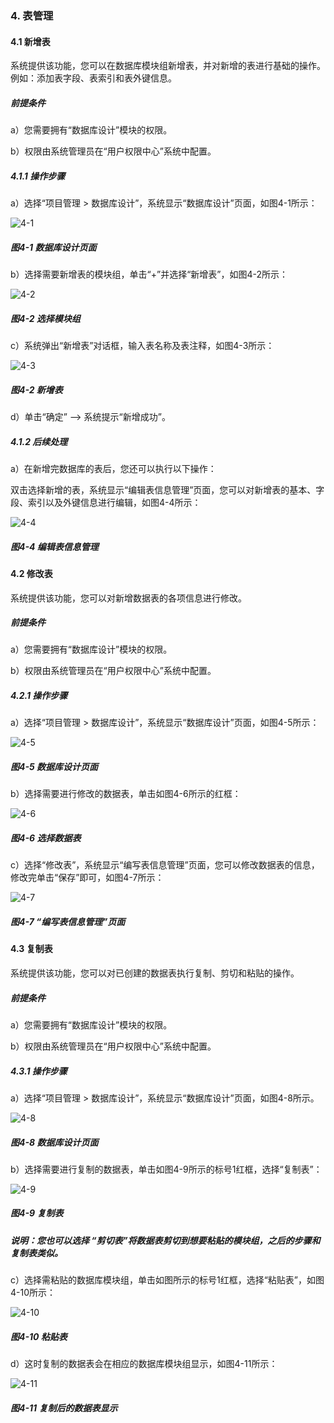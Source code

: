 ### 4. 表管理

#### 4.1 新增表

系统提供该功能，您可以在数据库模块组新增表，并对新增的表进行基础的操作。例如：添加表字段、表索引和表外键信息。

##### 前提条件

a）您需要拥有“数据库设计”模块的权限。

b）权限由系统管理员在“用户权限中心”系统中配置。

##### 4.1.1 操作步骤

a）选择“项目管理 > 数据库设计”，系统显示“数据库设计”页面，如图4-1所示：

![4-1](https://www.feisuanyz.com/fsimage/zc-image/cz_10_1_2_01.png)

##### 图4-1 数据库设计页面

b）选择需要新增表的模块组，单击“+”并选择“新增表”，如图4-2所示：

![4-2](https://www.feisuanyz.com/fsimage/zc-image/cz_10_4_1_02.png)

##### 图4-2 选择模块组

c）系统弹出“新增表”对话框，输入表名称及表注释，如图4-3所示：

![4-3](https://www.feisuanyz.com/fsimage/zc-image/cz_10_4_1_03.png)

##### 图4-2 新增表

d）单击“确定” --> 系统提示“新增成功”。

##### 4.1.2 后续处理

a）在新增完数据库的表后，您还可以执行以下操作：

双击选择新增的表，系统显示“编辑表信息管理”页面，您可以对新增表的基本、字段、索引以及外键信息进行编辑，如图4-4所示：

![4-4](https://www.feisuanyz.com/fsimage/zc-image/cz_10_4_1_05.png)

##### 图4-4 编辑表信息管理

#### 4.2 修改表

系统提供该功能，您可以对新增数据表的各项信息进行修改。

##### 前提条件

a）您需要拥有“数据库设计”模块的权限。

b）权限由系统管理员在“用户权限中心”系统中配置。

##### 4.2.1 操作步骤

a）选择“项目管理 > 数据库设计”，系统显示“数据库设计”页面，如图4-5所示：

![4-5](https://www.feisuanyz.com/fsimage/zc-image/cz_10_1_2_01.png)

##### 图4-5 数据库设计页面

b）选择需要进行修改的数据表，单击如图4-6所示的红框：

![4-6](https://www.feisuanyz.com/fsimage/zc-image/cz_10_4_2_02.png)

##### 图4-6 选择数据表

c）选择“修改表”，系统显示“编写表信息管理”页面，您可以修改数据表的信息，修改完单击“保存”即可，如图4-7所示：

![4-7](https://www.feisuanyz.com/fsimage/zc-image/cz_10_4_2_03.png)

##### 图4-7 “编写表信息管理”页面

#### 4.3 复制表

系统提供该功能，您可以对已创建的数据表执行复制、剪切和粘贴的操作。

##### 前提条件

a）您需要拥有“数据库设计”模块的权限。

b）权限由系统管理员在“用户权限中心”系统中配置。

##### 4.3.1 操作步骤

a）选择“项目管理 > 数据库设计”，系统显示“数据库设计”页面，如图4-8所示。

![4-8](https://www.feisuanyz.com/fsimage/zc-image/cz_10_1_2_01.png)

##### 图4-8 数据库设计页面

b）选择需要进行复制的数据表，单击如图4-9所示的标号1红框，选择“复制表”：

![4-9](https://www.feisuanyz.com/fsimage/zc-image/cz_10_4_3_02.png)

##### 图4-9 复制表

##### 说明：您也可以选择 “剪切表”将数据表剪切到想要粘贴的模块组，之后的步骤和复制表类似。

c）选择需粘贴的数据库模块组，单击如图所示的标号1红框，选择“粘贴表”，如图4-10所示：

![4-10](https://www.feisuanyz.com/fsimage/zc-image/cz_10_4_3_03.png)

##### 图4-10 粘贴表

d）这时复制的数据表会在相应的数据库模块组显示，如图4-11所示：

![4-11](https://www.feisuanyz.com/fsimage/zc-image/cz_10_4_3_04.png)

##### 图4-11 复制后的数据表显示


